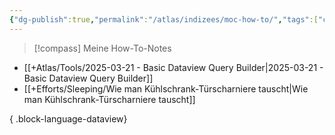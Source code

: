 ```yaml
---
{"dg-publish":true,"permalink":"/atlas/indizees/moc-how-to/","tags":["class/index"]}
---
```




> [!compass] Meine How-To-Notes

- [[+Atlas/Tools/2025-03-21 - Basic Dataview Query Builder\|2025-03-21 - Basic Dataview Query Builder]]
- [[+Efforts/Sleeping/Wie man Kühlschrank-Türscharniere tauscht\|Wie man Kühlschrank-Türscharniere tauscht]]

{ .block-language-dataview}



